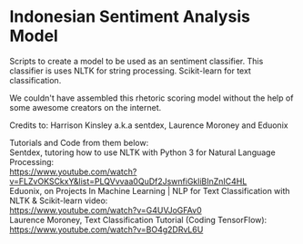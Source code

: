 # Indonesian Sentiment Analysis Model
Scripts to create a model to be used as an sentiment classifier. This classifier is uses NLTK for string processing. Scikit-learn for text classification.

We couldn't have assembled this rhetoric scoring model without the help of some awesome creators on the internet.

Credits to:
Harrison Kinsley a.k.a sentdex, Laurence Moroney and Eduonix

Tutorials and Code from them below:
<br>
Sentdex, tutoring how to use NLTK with Python 3 for Natural Language Processing:
<br>
https://www.youtube.com/watch?v=FLZvOKSCkxY&list=PLQVvvaa0QuDf2JswnfiGkliBInZnIC4HL
<br>
Eduonix, on Projects In Machine Learning | NLP for Text Classification with NLTK & Scikit-learn video:
<br>
https://www.youtube.com/watch?v=G4UVJoGFAv0
<br>
Laurence Moroney, Text Classification Tutorial (Coding TensorFlow):
<br>
https://www.youtube.com/watch?v=BO4g2DRvL6U
